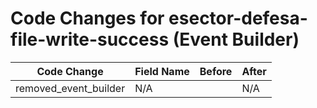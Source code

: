 # Code Changes for esector-defesa-file-write-success (Event Builder)

| Code Change | Field Name | Before | After |
|-------------|------------|--------|-------|
| removed_event_builder | N/A |  | N/A |